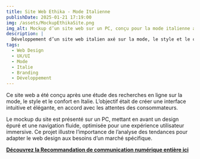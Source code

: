 ```yaml
---
title: Site Web Ethika - Mode Italienne  
publishDate: 2025-01-21 17:19:00  
img: /assets/MockupEthikaSite.png  
img_alt: Mockup d’un site web sur un PC, conçu pour la mode italienne après une analyse des tendances en ligne.  
description: |
  Développement d’un site web italien axé sur la mode, le style et le confort, basé sur une analyse des recherches des consommateurs.  
tags:
  - Web Design  
  - UX/UI  
  - Mode  
  - Italie  
  - Branding  
  - Développement  
---
```


Ce site web a été conçu après une étude des recherches en ligne sur la mode, le style et le confort en Italie. L’objectif était de créer une interface intuitive et élégante, en accord avec les attentes des consommateurs.  

Le mockup du site est présenté sur un PC, mettant en avant un design épuré et une navigation fluide, optimisée pour une expérience utilisateur immersive. Ce projet illustre l’importance de l’analyse des tendances pour adapter le web design aux besoins d’un marché spécifique.  

**[Découvrez la Recommandation de communication numérique entière ici](/public/components/RecommandationStrategieNumerique.pdf)**
